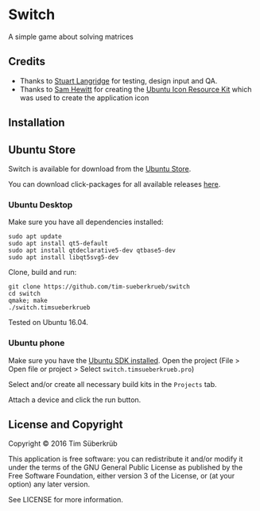 # Switch

 A simple game about solving matrices

## Credits
* Thanks to [Stuart Langridge](https://twitter.com/sil) for testing, design input and QA.
* Thanks to [Sam Hewitt](http://samuelhewitt.com/) for creating the [Ubuntu Icon Resource Kit](https://github.com/snwh/ubuntu-icon-resource-kit) which was used to create the application icon

## Installation

## Ubuntu Store
Switch is available for download from the [Ubuntu Store](https://uappexplorer.com/app/switch.timsueberkrueb).

You can download click-packages for all available releases [here](https://github.com/tim-sueberkrueb/switch/releases).

### Ubuntu Desktop
Make sure you have all dependencies installed:
```
sudo apt update
sudo apt install qt5-default
sudo apt install qtdeclarative5-dev qtbase5-dev
sudo apt install libqt5svg5-dev
```
Clone, build and run:
```
git clone https://github.com/tim-sueberkrueb/switch
cd switch
qmake; make
./switch.timsueberkrueb
```
Tested on Ubuntu 16.04.

### Ubuntu phone
Make sure you have the [Ubuntu SDK installed](https://developer.ubuntu.com/en/phone/platform/sdk/installing-the-sdk/).
Open the project (File > Open file or project > Select `switch.timsueberkrueb.pro`)

Select and/or create all necessary build kits in the `Projects` tab.

Attach a device and click the run button.

## License and Copyright

Copyright © 2016 Tim Süberkrüb

This application is free software: you can redistribute it and/or modify it under the terms of the GNU General Public License as published by the Free Software Foundation, either version 3 of the License, or (at your option) any later version.

See LICENSE for more information.

